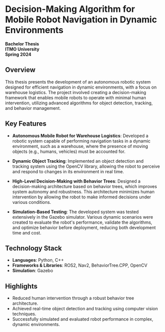 # Decision-Making Algorithm for Mobile Robot Navigation in Dynamic Environments

**Bachelor Thesis**  
**ITMO University**  
**Spring 2024**

## Overview
This thesis presents the development of an autonomous robotic system designed for efficient navigation in dynamic environments, with a focus on warehouse logistics. The project involved creating a decision-making framework that enables mobile robots to operate with minimal human intervention, utilizing advanced algorithms for object detection, tracking, and behavior management.

## Key Features
- **Autonomous Mobile Robot for Warehouse Logistics**: 
  Developed a robotic system capable of performing navigation tasks in a dynamic environment, such as a warehouse, where the presence of moving objects (e.g., humans, vehicles) must be accounted for.
  
- **Dynamic Object Tracking**: 
  Implemented an object detection and tracking system using the OpenCV library, allowing the robot to perceive and respond to changes in its environment in real time.

- **High-Level Decision-Making with Behavior Trees**: 
  Designed a decision-making architecture based on behavior trees, which improves system autonomy and robustness. This architecture minimizes human intervention by allowing the robot to make informed decisions under various conditions.

- **Simulation-Based Testing**: 
  The developed system was tested extensively in the Gazebo simulator. Various dynamic scenarios were created to evaluate the robot's performance, validate the algorithms, and optimize behavior before deployment, reducing both development time and cost.

## Technology Stack
- **Languages**: Python, C++
- **Frameworks & Libraries**: ROS2, Nav2, BehaviorTree.CPP, OpenCV
- **Simulation**: Gazebo

## Highlights
- Reduced human intervention through a robust behavior tree architecture.
- Achieved real-time object detection and tracking using computer vision techniques.
- Successfully simulated and evaluated robot performance in complex, dynamic environments.

